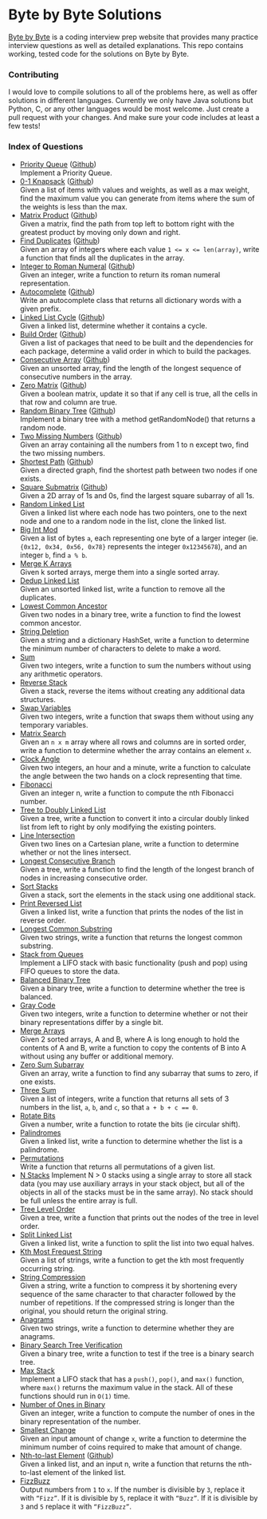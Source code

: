 # Byte by Byte Solutions
[Byte by Byte](http://www.byte-by-byte.com) is a coding interview prep website that provides many practice interview questions as well as detailed explanations. This repo contains working, tested code for the solutions on Byte by Byte.

### Contributing
I would love to compile solutions to all of the problems here, as well as offer solutions in different languages. Currently we only have Java solutions but Python, C, or any other languages would be most welcome. Just create a pull request with your changes. And make sure your code includes at least a few tests!

### Index of Questions
* [Priority Queue](http://www.byte-by-byte.com/priorityqueue/) ([Github](https://github.com/samgh/Byte-by-Byte-Solutions/blob/master/java/PriorityQueue.java))  
Implement a Priority Queue.
* [0-1 Knapsack](http://www.byte-by-byte.com/01knapsack/) ([Github](https://github.com/samgh/Byte-by-Byte-Solutions/blob/master/java/Knapsack.java))  
Given a list of items with values and weights, as well as a max weight, find the maximum value you can generate from items where the sum of the weights is less than the max.
* [Matrix Product](http://www.byte-by-byte.com/matrixproduct/) ([Github](https://github.com/samgh/Byte-by-Byte-Solutions/blob/master/java/MatrixProduct.java))  
Given a matrix, find the path from top left to bottom right with the greatest product by moving only down and right.
* [Find Duplicates](http://www.byte-by-byte.com/findduplicates/) ([Github](https://github.com/samgh/Byte-by-Byte-Solutions/blob/master/java/FindDuplicates.java))  
Given an array of integers where each value `1 <= x <= len(array)`, write a function that finds all the duplicates in the array.
* [Integer to Roman Numeral](http://www.byte-by-byte.com/inttoroman/) ([Github](https://github.com/samgh/Byte-by-Byte-Solutions/blob/master/java/IntToRoman.java))  
Given an integer, write a function to return its roman numeral representation.
* [Autocomplete](http://www.byte-by-byte.com/autocomplete/) ([Github](https://github.com/samgh/Byte-by-Byte-Solutions/blob/master/java/Autocomplete.java))  
Write an autocomplete class that returns all dictionary words with a given prefix.
* [Linked List Cycle](http://www.byte-by-byte.com/listcycles/) ([Github](https://github.com/samgh/Byte-by-Byte-Solutions/blob/master/java/LinkedListCycle.java))  
Given a linked list, determine whether it contains a cycle.
* [Build Order](http://www.byte-by-byte.com/buildorder/) ([Github](https://github.com/samgh/Byte-by-Byte-Solutions/blob/master/java/BuildOrder.java))  
Given a list of packages that need to be built and the dependencies for each package, determine a valid order in which to build the packages.
* [Consecutive Array](http://www.byte-by-byte.com/consecutivearray/) ([Github](https://github.com/samgh/Byte-by-Byte-Solutions/blob/master/java/ConsecutiveArray.java))  
Given an unsorted array, find the length of the longest sequence of consecutive numbers in the array.
* [Zero Matrix](http://www.byte-by-byte.com/zeromatrix/) ([Github](https://github.com/samgh/Byte-by-Byte-Solutions/blob/master/java/ZeroMatrix.java))  
Given a boolean matrix, update it so that if any cell is true, all the cells in that row and column are true.
* [Random Binary Tree](http://www.byte-by-byte.com/randombinarytree/) ([Github](https://github.com/samgh/Byte-by-Byte-Solutions/blob/master/java/RandomTree.java))  
Implement a binary tree with a method getRandomNode() that returns a random node.
* [Two Missing Numbers](http://www.byte-by-byte.com/twomissingnumbers/) ([Github](https://github.com/samgh/Byte-by-Byte-Solutions/blob/master/java/TwoMissingNumbers.java))  
Given an array containing all the numbers from 1 to n except two, find the two missing numbers.
* [Shortest Path](http://www.byte-by-byte.com/shortestpath/) ([Github](https://github.com/samgh/Byte-by-Byte-Solutions/blob/master/java/ShortestPath.java))  
Given a directed graph, find the shortest path between two nodes if one exists.
* [Square Submatrix](http://www.byte-by-byte.com/squaresubmatrix/) ([Github](https://github.com/samgh/Byte-by-Byte-Solutions/blob/master/java/SquareSubmatrix.java))  
Given a 2D array of 1s and 0s, find the largest square subarray of all 1s.
* [Random Linked List](http://www.byte-by-byte.com/randomlinkedlist/)  
Given a linked list where each node has two pointers, one to the next node and one to a random node in the list, clone the linked list.
* [Big Int Mod](http://www.byte-by-byte.com/bigintmod/)  
Given a list of bytes `a`, each representing one byte of a larger integer (ie. `{0x12, 0x34, 0x56, 0x78}` represents the integer `0x12345678`), and an integer `b`, find `a % b`.
* [Merge K Arrays](http://www.byte-by-byte.com/mergekarrays/)  
Given k sorted arrays, merge them into a single sorted array.
* [Dedup Linked List](http://www.byte-by-byte.com/deduplinkedlist/)  
Given an unsorted linked list, write a function to remove all the duplicates.
* [Lowest Common Ancestor](http://www.byte-by-byte.com/lowestcommonancestor/)  
Given two nodes in a binary tree, write a function to find the lowest common ancestor.
* [String Deletion](http://www.byte-by-byte.com/stringdeletion/)  
Given a string and a dictionary HashSet, write a function to determine the minimum number of characters to delete to make a word.
* [Sum](http://www.byte-by-byte.com/sum/)  
Given two integers, write a function to sum the numbers without using any arithmetic operators.
* [Reverse Stack](http://www.byte-by-byte.com/reversestack/)  
Given a stack, reverse the items without creating any additional data structures.
* [Swap Variables](http://www.byte-by-byte.com/swapvariables/)  
Given two integers, write a function that swaps them without using any temporary variables.
* [Matrix Search](http://www.byte-by-byte.com/matrixsearch/)  
Given an `n x m` array where all rows and columns are in sorted order, write a function to determine whether the array contains an element `x`.
* [Clock Angle](http://www.byte-by-byte.com/clockangle/)  
Given two integers, an hour and a minute, write a function to calculate the angle between the two hands on a clock representing that time.
* [Fibonacci](http://www.byte-by-byte.com/fibonacci/)  
Given an integer n, write a function to compute the nth Fibonacci number.
* [Tree to Doubly Linked List](http://www.byte-by-byte.com/treetolist/)  
Given a tree, write a function to convert it into a circular doubly linked list from left to right by only modifying the existing pointers.
* [Line Intersection](http://www.byte-by-byte.com/lineintersection/)  
Given two lines on a Cartesian plane, write a function to determine whether or not the lines intersect.
* [Longest Consecutive Branch](http://www.byte-by-byte.com/longestbranch/)  
Given a tree, write a function to find the length of the longest branch of nodes in increasing consecutive order.
* [Sort Stacks](http://www.byte-by-byte.com/sortstacks/)  
Given a stack, sort the elements in the stack using one additional stack.
* [Print Reversed List](http://www.byte-by-byte.com/printreversedlist/)  
Given a linked list, write a function that prints the nodes of the list in reverse order.
* [Longest Common Substring](http://www.byte-by-byte.com/longestsubstring/)  
Given two strings, write a function that returns the longest common substring.
* [Stack from Queues](http://www.byte-by-byte.com/stackfromqueues/)  
Implement a LIFO stack with basic functionality (push and pop) using FIFO queues to store the data.
* [Balanced Binary Tree](http://www.byte-by-byte.com/balancedtree/)  
Given a binary tree, write a function to determine whether the tree is balanced.
* [Gray Code](http://www.byte-by-byte.com/graycode/)  
Given two integers, write a function to determine whether or not their binary representations differ by a single bit.
* [Merge Arrays](http://www.byte-by-byte.com/mergearrays/)  
Given 2 sorted arrays, A and B, where A is long enough to hold the contents of A and B, write a function to copy the contents of B into A without using any buffer or additional memory.
* [Zero Sum Subarray](http://www.byte-by-byte.com/zerosum/)  
Given an array, write a function to find any subarray that sums to zero, if one exists.
* [Three Sum](http://www.byte-by-byte.com/threesum/)  
Given a list of integers, write a function that returns all sets of 3 numbers in the list, `a`, `b`, and `c`, so that `a + b + c == 0`.
* [Rotate Bits](http://www.byte-by-byte.com/rotatebits/)  
Given a number, write a function to rotate the bits (ie circular shift).
* [Palindromes](http://www.byte-by-byte.com/palindromes/)  
Given a linked list, write a function to determine whether the list is a palindrome.
* [Permutations](http://www.byte-by-byte.com/permutations/)  
Write a function that returns all permutations of a given list.
* [N Stacks](http://www.byte-by-byte.com/nstacks/)
Implement N > 0 stacks using a single array to store all stack data (you may use auxiliary arrays in your stack object, but all of the objects in all of the stacks must be in the same array). No stack should be full unless the entire array is full.
* [Tree Level Order](http://www.byte-by-byte.com/treelevelorder/)  
Given a tree, write a function that prints out the nodes of the tree in level order.
* [Split Linked List](http://www.byte-by-byte.com/splitlinkedlist/)  
Given a linked list, write a function to split the list into two equal halves.
* [Kth Most Frequest String](http://www.byte-by-byte.com/kthmostfrequentstring/)  
Given a list of strings, write a function to get the kth most frequently occurring string.
* [String Compression](http://www.byte-by-byte.com/stringcompression/)  
Given a string, write a function to compress it by shortening every sequence of the same character to that character followed by the number of repetitions. If the compressed string is longer than the original, you should return the original string.
* [Anagrams](http://www.byte-by-byte.com/anagrams/)  
Given two strings, write a function to determine whether they are anagrams.
* [Binary Search Tree Verification](http://www.byte-by-byte.com/binarysearchtree/)  
Given a binary tree, write a function to test if the tree is a binary search tree.
* [Max Stack](http://www.byte-by-byte.com/maxstack/)  
Implement a LIFO stack that has a `push()`, `pop()`, and `max()` function, where `max()` returns the maximum value in the stack. All of these functions should run in `O(1)` time.
* [Number of Ones in Binary](http://www.byte-by-byte.com/onesinbinary/)  
Given an integer, write a function to compute the number of ones in the binary representation of the number.
* [Smallest Change](http://www.byte-by-byte.com/smallestchange/)  
Given an input amount of change `x`, write a function to determine the minimum number of coins required to make that amount of change.
* [Nth-to-last Element](http://www.byte-by-byte.com/nthtolastelement) ([Github](https://github.com/samgh/Byte-by-Byte-Solutions/blob/master/java/NthToLast.java))  
Given a linked list, and an input n, write a function that returns the nth-to-last element of the linked list.
* [FizzBuzz](http://www.byte-by-byte.com/fizzbuzz/)  
Output numbers from `1` to `x`. If the number is divisible by `3`, replace it with `“Fizz”`. If it is divisible by `5`, replace it with `“Buzz”`. If it is divisible by `3` and `5` replace it with `“FizzBuzz”`.